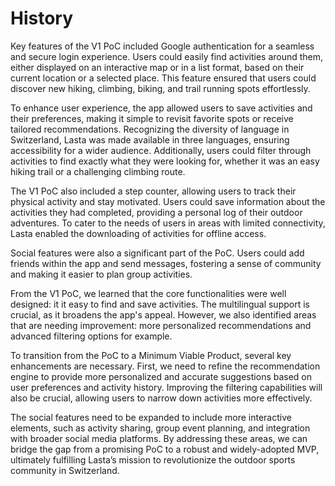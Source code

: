 # History

Key features of the V1 PoC included Google authentication for a seamless and secure login experience. Users could easily find activities around them, either displayed on an interactive map or in a list format, based on their current location or a selected place. This feature ensured that users could discover new hiking, climbing, biking, and trail running spots effortlessly.

To enhance user experience, the app allowed users to save activities and their preferences, making it simple to revisit favorite spots or receive tailored recommendations. Recognizing the diversity of language in Switzerland, Lasta was made available in three languages, ensuring accessibility for a wider audience. Additionally, users could filter through activities to find exactly what they were looking for, whether it was an easy hiking trail or a challenging climbing route.

The V1 PoC also included a step counter, allowing users to track their physical activity and stay motivated. Users could save information about the activities they had completed, providing a personal log of their outdoor adventures. To cater to the needs of users in areas with limited connectivity, Lasta enabled the downloading of activities for offline access.

Social features were also a significant part of the PoC. Users could add friends within the app and send messages, fostering a sense of community and making it easier to plan group activities.

From the V1 PoC, we learned that the core functionalities were well designed: it it easy to find and save activities. The multilingual support is crucial, as it broadens the app's appeal. However, we also identified areas that are needing improvement: more personalized recommendations and advanced filtering options for example.

To transition from the PoC to a Minimum Viable Product, several key enhancements are necessary. First, we need to refine the recommendation engine to provide more personalized and accurate suggestions based on user preferences and activity history. Improving the filtering capabilities will also be crucial, allowing users to narrow down activities more effectively.

The social features need to be expanded to include more interactive elements, such as activity sharing, group event planning, and integration with broader social media platforms. By addressing these areas, we can bridge the gap from a promising PoC to a robust and widely-adopted MVP, ultimately fulfilling Lasta’s mission to revolutionize the outdoor sports community in Switzerland.
